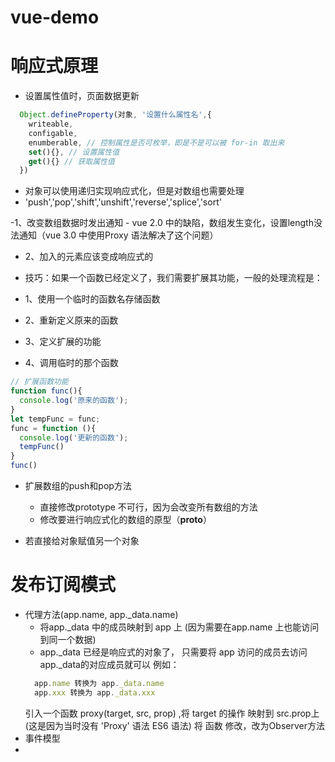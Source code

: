 # vue-demo

# 响应式原理
 - 设置属性值时，页面数据更新
 ```js
   Object.defineProperty(对象, '设置什么属性名',{
     writeable,
     configable,
     enumberable, // 控制属性是否可枚举，即是不是可以被 for-in 取出来
     set(){}, // 设置属性值
     get(){} // 获取属性值
   })
 ```
 - 对象可以使用递归实现响应式化，但是对数组也需要处理
 - 'push','pop','shift','unshift','reverse','splice','sort'

 -1、改变数组数据时发出通知
    - vue 2.0 中的缺陷，数组发生变化，设置length没法通知（vue 3.0 中使用Proxy 语法解决了这个问题）
- 2、加入的元素应该变成响应式的


- 技巧：如果一个函数已经定义了，我们需要扩展其功能，一般的处理流程是：
- 1、使用一个临时的函数名存储函数
- 2、重新定义原来的函数
- 3、定义扩展的功能
- 4、调用临时的那个函数
```js
// 扩展函数功能
function func(){
  console.log('原来的函数');
}
let tempFunc = func;
func = function (){
  console.log('更新的函数');
  tempFunc()
}
func()
```

- 扩展数组的push和pop方法
   - 直接修改prototype  不可行，因为会改变所有数组的方法
   - 修改要进行响应式化的数组的原型（__proto__）


- 若直接给对象赋值另一个对象



# 发布订阅模式

- 代理方法(app.name, app._data.name)
   - 将app._data 中的成员映射到 app 上 (因为需要在app.name 上也能访问到同一个数据)
   - app._data 已经是响应式的对象了， 只需要将 app 访问的成员去访问 app._data的对应成员就可以
   例如：
   ```js
     app.name 转换为 app._data.name
     app.xxx 转换为 app._data.xxx
   ```
    引入一个函数 proxy(target, src, prop) ,将 target 的操作 映射到 src.prop上(这是因为当时没有 'Proxy' 语法 ES6 语法)
    将  函数 修改，改为Observer方法
- 事件模型
-
